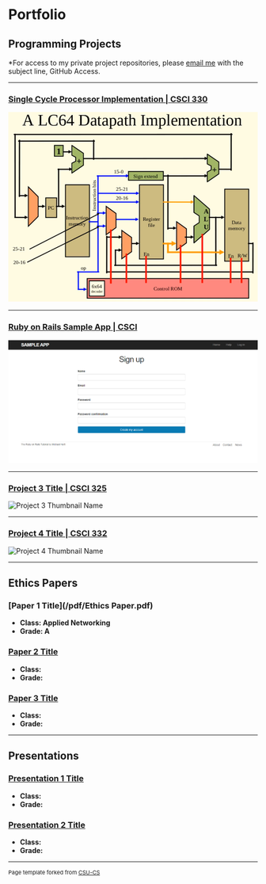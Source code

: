 Portfolio
=========

Programming Projects
--------------------

*For access to my private project repositories, please [email me](mailto:example@csustudent.net?subject=GitHub%20Access) with the subject line, GitHub Access.

---
### [Single Cycle Processor Implementation | CSCI 330](/project1)

![Single Cycle Processor Implementation](images/SSP.PNG)

---
### [Ruby on Rails Sample App | CSCI ](/project2)

![Project 2 Thumbnail Name](images/SampleApp2.PNG)

---
### [Project 3 Title | CSCI 325](/project3)

![Project 3 Thumbnail Name](images/dummy_thumbnail.jpg)

---
### [Project 4 Title | CSCI 332](/project4)

![Project 4 Thumbnail Name](images/dummy_thumbnail.jpg)

---

Ethics Papers
-------------

### [Paper 1 Title](/pdf/Ethics Paper.pdf)

-   **Class: Applied Networking**  
-   **Grade: A**

### [Paper 2 Title](/pdf/paper2.pdf)

-   **Class:** 
-   **Grade:**

### [Paper 3 Title](/pdf/paper3.pdf)

-   **Class:** 
-   **Grade:**

---

Presentations
-------------

### [Presentation 1 Title](/pdf/presentation1.pdf)

- **Class:** 
- **Grade:**


### [Presentation 2 Title](/pdf/presentation2.pdf)

- **Class:** 
- **Grade:**

---

<p style="font-size:11px">Page template forked from <a href="https://github.com/csu-cs/csci-portfolio">CSU-CS</a></p>
<!-- Remove above link if you don't want to attributive -->

